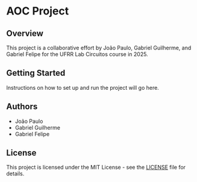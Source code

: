 # AOC Project

## Overview
This project is a collaborative effort by João Paulo, Gabriel Guilherme, and Gabriel Felipe for the UFRR Lab Circuitos course in 2025.

## Getting Started
Instructions on how to set up and run the project will go here.

## Authors
- João Paulo
- Gabriel Guilherme
- Gabriel Felipe

## License
This project is licensed under the MIT License - see the [LICENSE](LICENSE) file for details.